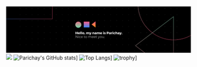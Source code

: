 [![Parichay's GitHub Banner](./src/banner.png)](https://www.linkedin.com/in/parichaysingh/)
![](https://komarev.com/ghpvc/?username=your-github-Parichay-Singh&color=red)
![Parichay's GitHub stats](https://github-readme-stats.vercel.app/api?username=Parichay-Singh)]
![Top Langs](https://github-readme-stats.vercel.app/api/top-langs/?username=Parichay-Singh)]
![trophy](https://github-profile-trophy.vercel.app/?username=Parichay-Singh)]
